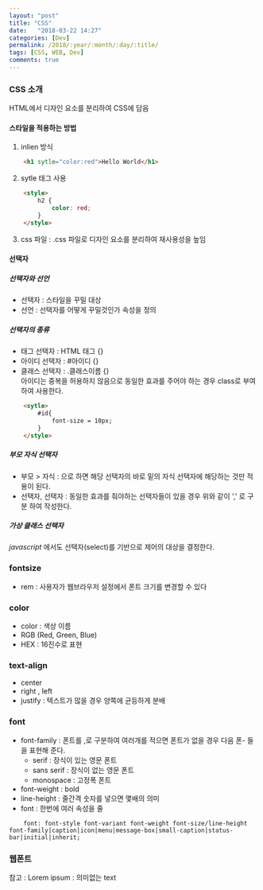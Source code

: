 ```yaml
---
layout: "post"
title: "CSS"
date:   "2018-03-22 14:27"
categories: [Dev]
permalink: /2018/:year/:month/:day/:title/
tags: [CSS, WEB, Dev]
comments: true
---
```

### CSS 소개 ###

HTML에서 디자인 요소를 분리하여 CSS에 담음

#### 스타일을 적용하는 방법 ####
1. inlien 방식  
```html
	<h1 sytle="color:red">Hello World</h1>
```
2. sytle 태그 사용
``` html
	<style>
		h2 {
			color: red;
		}
	</style>
```
3. css 파일 : .css 파일로 디자인 요소를 분리하여 재사용성을 높임  

#### 선택자 ####
##### 선택자와 선언 ####
- 선택자 : 스타일을 꾸밀 대상  
- 선언 : 선택자를 어떻게 꾸밀것인가 속성을 정의

##### 선택자의 종류 #####
- 태그 선택자 : HTML 태그 {}
- 아이디 선택자 : #아이디 {}
- 클래스 선택자 : .클래스이름 {}  
	아이디는 중복을 허용하지 않음으로 동일한 효과를 주어야 하는 경우 class로 부여하여 사용한다.
```html
	<sytle>
		#id{
			font-size = 10px;
		}
	</style>
```

##### 부모 자식 선택자 #####
- 부모 > 자식 : 으로 하면 해당 선택자의 바로 밑의 자식 선택자에 해당하는 것만 적용이 된다.
- 선택자, 선택자 : 동일한 효과를 줘야하는 선택자들이 있을 경우 위와 같이 ',' 로 구분 하여 작성한다.

##### 가상 클래스 선택자 #####


*javascript* 에서도 선택자(select)를 기반으로 제어의 대상을 결정한다.

### fontsize
- rem : 사용자가 웹브라우저 설정에서 폰트 크기를 변경할 수 있다

### color
- color : 색상 이름
- RGB (Red, Green, Blue)
- HEX : 16진수로 표현

### text-align
- center
- right , left
- justify : 텍스트가 많을 경우 양쪽에 균등하게 분배

### font
- font-family : 폰트를 ,로 구분하여 여러개를 적으면 폰트가 없을 경우 다음 폰- 들을 표현해 준다.
	- serif : 장식이 있는 영문 폰트
	- sans serif : 장식이 없는 영문 폰트
	- monospace : 고정폭 폰트
- font-weight : bold
- line-height : 줄간격 숫자를 넣으면 몇배의 의미
- font : 한번에 여러 속성을 줄  
```
	font: font-style font-variant font-weight font-size/line-height font-family|caption|icon|menu|message-box|small-caption|status-bar|initial|inherit;
```

### 웹폰트

참고 : Lorem ipsum : 의미없는 text
